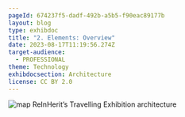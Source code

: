 ```yaml
---
pageId: 674237f5-dadf-492b-a5b5-f90eac89177b
layout: blog
type: exhibdoc
title: "2. Elements: Overview"
date: 2023-08-17T11:19:56.274Z
target-audience:
  - PROFESSIONAL
theme: Technology
exhibdocsection: Architecture
license: CC BY 2.0
---
```

![map ReInHerit’s Travelling Exhibition architecture](https://ucarecdn.com/d2b218d8-d1bb-4e30-85cc-2eb0eefc5ca8/)